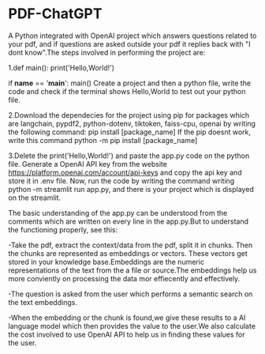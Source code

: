 # PDF-ChatGPT

A Python integrated with OpenAI project which answers questions related to your pdf, and if questions are asked outside your pdf it replies back with "I dont know".The steps involved in performing the project are:

1.def main():
    print('Hello,World!')


if __name__ == '__main__':
    main()
    Create a project and then a python file, write the code and check if the terminal shows Hello,World to test out your python file.

2.Download the dependecies for the project using pip for packages which are langchain, pypdf2, python-dotenv, tiktoken, faiss-cpu, openai by writing the following command:
  pip install [package_name]
If the pip doesnt work, write this command 
  python -m pip install [package_name]

3.Delete the print('Hello,World!') and paste the app.py code on the python file. Generate a OpenAI API key from the website https://platform.openai.com/account/api-keys and copy the api key and store it in .env file. Now, run the code by writing the command writing python -m streamlit run app.py, and there is your project which is displayed on the streamlit.



The basic understanding of the app.py can be understood from the comments which are written on every line in the app.py.But to understand the functioning properly, see this:

-Take the pdf, extract the context/data from the pdf, split it in chunks. Then the chunks are represented as embeddings or vectors. These vectors get stored in your knowledge base.Embeddings are the numeric representations of the text from the a file or source.The embeddings help us more conviently on processing the data mor effiecently and effectively.

-The question is asked from the user which performs a semantic search on the text embeddings.

-When the embedding or the chunk is found,we give these results to a AI language model which then provides the value to the user.We also calculate the cost involved to use OpenAI API to help us in finding these values for the user.
